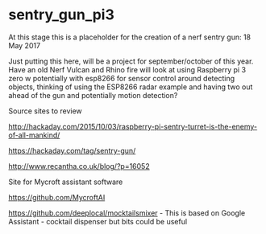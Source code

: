 # sentry_gun_pi3
At this stage this is a placeholder for the creation of a nerf sentry gun: 18 May 2017

Just putting this here, will be a project for september/october of this year.  Have an old Nerf Vulcan and Rhino fire will look at using Raspberry pi 3 zero w potentially with esp8266 for sensor control around detecting objects, thinking of using the ESP8266 radar example and having two out ahead of the gun and potentially motion detection?   

Source sites to review

http://hackaday.com/2015/10/03/raspberry-pi-sentry-turret-is-the-enemy-of-all-mankind/

https://hackaday.com/tag/sentry-gun/

http://www.recantha.co.uk/blog/?p=16052


Site for Mycroft assistant software

https://github.com/MycroftAI

https://github.com/deeplocal/mocktailsmixer - This is based on Google Assistant - cocktail dispenser but bits could be useful
